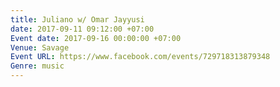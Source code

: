 ```yaml
---
title: Juliano w/ Omar Jayyusi
date: 2017-09-11 09:12:00 +07:00
Event date: 2017-09-16 00:00:00 +07:00
Venue: Savage
Event URL: https://www.facebook.com/events/729718313879348
Genre: music
---
```



